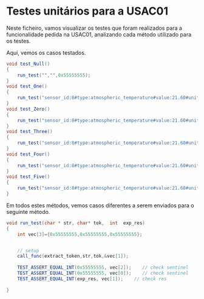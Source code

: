 # Testes unitários para a USAC01

Neste ficheiro, vamos visualizar os testes que foram realizados para a funcionalidade pedida na USAC01, analizando cada método utilizado para os testes.

Aqui, vemos os casos testados.

```java
void test_Null()
{ 
    run_test("","",0x55555555); 
}
void test_One()
{ 
    run_test("sensor_id:8#type:atmospheric_temperature#value:21.60#unit:celsius#time:2470030","sensor_id:",8); 
}
void test_Zero()
{ 
    run_test("sensor_id:8#type:atmospheric_temperature#value:21.60#unit:celsius#time:2470030","zenzor_id:",0x55555555); 
}
void test_Three()
{ 
    run_test("sensor_id:8#type:atmospheric_temperature#value:21.60#unit:celsius#time:2470030","value:",2160); 
}
void test_Four()
{ 
    run_test("sensor_id:8#type:atmospheric_temperature#value:21.60#unit:celsius#time:2470030","time:",2470030); 
}
void test_Five()
{ 
    run_test("sensor_id:8#type:atmospheric_temperature#value:21.60#unit:celsius#time:2470030","atmos:",0x55555555); 
}
```
Em todos estes métodos, vemos casos diferentes a serem enviados para o seguinte método.

```java
void run_test(char * str, char* tok,  int  exp_res)
{
	int vec[3]={0x55555555,0x55555555,0x55555555}; 


    // setup 
	call_func(extract_token,str,tok,&vec[1]);
    
    TEST_ASSERT_EQUAL_INT(0x55555555, vec[2]);    // check sentinel 
    TEST_ASSERT_EQUAL_INT(0x55555555, vec[0]);    // check sentinel  
    TEST_ASSERT_EQUAL_INT(exp_res, vec[1]);    // check res  
    
}
```
